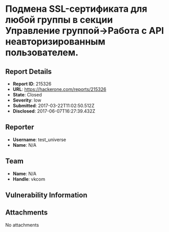 # Подмена SSL-сертификата для любой группы в секции Управление группой->Работа с API неавторизированным пользователем.

## Report Details
- **Report ID**: 215326
- **URL**: https://hackerone.com/reports/215326
- **State**: Closed
- **Severity**: low
- **Submitted**: 2017-03-22T11:02:50.512Z
- **Disclosed**: 2017-06-07T16:27:39.432Z

## Reporter
- **Username**: test_universe
- **Name**: N/A

## Team
- **Name**: N/A
- **Handle**: vkcom

## Vulnerability Information


## Attachments
No attachments
